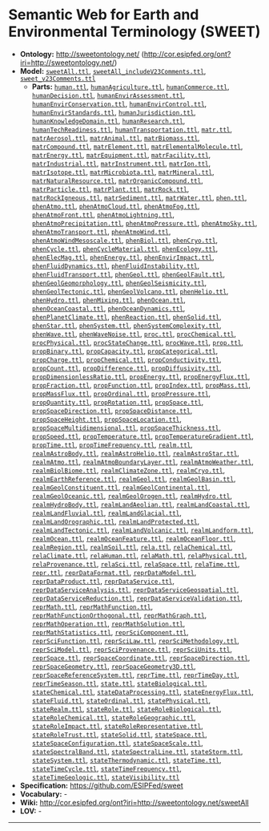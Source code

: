 # Semantic Web for Earth and Environmental Terminology (SWEET)

- **Ontology:** http://sweetontology.net/ (http://cor.esipfed.org/ont?iri=http://sweetontology.net/)
- **Model:** [`sweetAll.ttl`](local/sweetAll.ttl),
  [`sweetAll_includeV23Comments.ttl`](local/sweetAll_includeV23Comments.ttl),
  [`sweet_v23Comments.ttl`](local/sweet_v23Comments.ttl)
    - **Parts:** [`human.ttl`](local/human.ttl),
      [`humanAgriculture.ttl`](local/humanAgriculture.ttl),
      [`humanCommerce.ttl`](local/humanCommerce.ttl),
      [`humanDecision.ttl`](local/humanDecision.ttl),
      [`humanEnvirAssessment.ttl`](local/humanEnvirAssessment.ttl),
      [`humanEnvirConservation.ttl`](local/humanEnvirConservation.ttl),
      [`humanEnvirControl.ttl`](local/humanEnvirControl.ttl),
      [`humanEnvirStandards.ttl`](local/humanEnvirStandards.ttl),
      [`humanJurisdiction.ttl`](local/humanJurisdiction.ttl),
      [`humanKnowledgeDomain.ttl`](local/humanKnowledgeDomain.ttl),
      [`humanResearch.ttl`](local/humanResearch.ttl),
      [`humanTechReadiness.ttl`](local/humanTechReadiness.ttl),
      [`humanTransportation.ttl`](local/humanTransportation.ttl),
      [`matr.ttl`](local/matr.ttl),
      [`matrAerosol.ttl`](local/matrAerosol.ttl),
      [`matrAnimal.ttl`](local/matrAnimal.ttl),
      [`matrBiomass.ttl`](local/matrBiomass.ttl),
      [`matrCompound.ttl`](local/matrCompound.ttl),
      [`matrElement.ttl`](local/matrElement.ttl),
      [`matrElementalMolecule.ttl`](local/matrElementalMolecule.ttl),
      [`matrEnergy.ttl`](local/matrEnergy.ttl),
      [`matrEquipment.ttl`](local/matrEquipment.ttl),
      [`matrFacility.ttl`](local/matrFacility.ttl),
      [`matrIndustrial.ttl`](local/matrIndustrial.ttl),
      [`matrInstrument.ttl`](local/matrInstrument.ttl),
      [`matrIon.ttl`](local/matrIon.ttl),
      [`matrIsotope.ttl`](local/matrIsotope.ttl),
      [`matrMicrobiota.ttl`](local/matrMicrobiota.ttl),
      [`matrMineral.ttl`](local/matrMineral.ttl),
      [`matrNaturalResource.ttl`](local/matrNaturalResource.ttl),
      [`matrOrganicCompound.ttl`](local/matrOrganicCompound.ttl),
      [`matrParticle.ttl`](local/matrParticle.ttl),
      [`matrPlant.ttl`](local/matrPlant.ttl),
      [`matrRock.ttl`](local/matrRock.ttl),
      [`matrRockIgneous.ttl`](local/matrRockIgneous.ttl),
      [`matrSediment.ttl`](local/matrSediment.ttl),
      [`matrWater.ttl`](local/matrWater.ttl),
      [`phen.ttl`](local/phen.ttl),
      [`phenAtmo.ttl`](local/phenAtmo.ttl),
      [`phenAtmoCloud.ttl`](local/phenAtmoCloud.ttl),
      [`phenAtmoFog.ttl`](local/phenAtmoFog.ttl),
      [`phenAtmoFront.ttl`](local/phenAtmoFront.ttl),
      [`phenAtmoLightning.ttl`](local/phenAtmoLightning.ttl),
      [`phenAtmoPrecipitation.ttl`](local/phenAtmoPrecipitation.ttl),
      [`phenAtmoPressure.ttl`](local/phenAtmoPressure.ttl),
      [`phenAtmoSky.ttl`](local/phenAtmoSky.ttl),
      [`phenAtmoTransport.ttl`](local/phenAtmoTransport.ttl),
      [`phenAtmoWind.ttl`](local/phenAtmoWind.ttl),
      [`phenAtmoWindMesoscale.ttl`](local/phenAtmoWindMesoscale.ttl),
      [`phenBiol.ttl`](local/phenBiol.ttl),
      [`phenCryo.ttl`](local/phenCryo.ttl),
      [`phenCycle.ttl`](local/phenCycle.ttl),
      [`phenCycleMaterial.ttl`](local/phenCycleMaterial.ttl),
      [`phenEcology.ttl`](local/phenEcology.ttl),
      [`phenElecMag.ttl`](local/phenElecMag.ttl),
      [`phenEnergy.ttl`](local/phenEnergy.ttl),
      [`phenEnvirImpact.ttl`](local/phenEnvirImpact.ttl),
      [`phenFluidDynamics.ttl`](local/phenFluidDynamics.ttl),
      [`phenFluidInstability.ttl`](local/phenFluidInstability.ttl),
      [`phenFluidTransport.ttl`](local/phenFluidTransport.ttl),
      [`phenGeol.ttl`](local/phenGeol.ttl),
      [`phenGeolFault.ttl`](local/phenGeolFault.ttl),
      [`phenGeolGeomorphology.ttl`](local/phenGeolGeomorphology.ttl),
      [`phenGeolSeismicity.ttl`](local/phenGeolSeismicity.ttl),
      [`phenGeolTectonic.ttl`](local/phenGeolTectonic.ttl),
      [`phenGeolVolcano.ttl`](local/phenGeolVolcano.ttl),
      [`phenHelio.ttl`](local/phenHelio.ttl),
      [`phenHydro.ttl`](local/phenHydro.ttl),
      [`phenMixing.ttl`](local/phenMixing.ttl),
      [`phenOcean.ttl`](local/phenOcean.ttl),
      [`phenOceanCoastal.ttl`](local/phenOceanCoastal.ttl),
      [`phenOceanDynamics.ttl`](local/phenOceanDynamics.ttl),
      [`phenPlanetClimate.ttl`](local/phenPlanetClimate.ttl),
      [`phenReaction.ttl`](local/phenReaction.ttl),
      [`phenSolid.ttl`](local/phenSolid.ttl),
      [`phenStar.ttl`](local/phenStar.ttl),
      [`phenSystem.ttl`](local/phenSystem.ttl),
      [`phenSystemComplexity.ttl`](local/phenSystemComplexity.ttl),
      [`phenWave.ttl`](local/phenWave.ttl),
      [`phenWaveNoise.ttl`](local/phenWaveNoise.ttl),
      [`proc.ttl`](local/proc.ttl),
      [`procChemical.ttl`](local/procChemical.ttl),
      [`procPhysical.ttl`](local/procPhysical.ttl),
      [`procStateChange.ttl`](local/procStateChange.ttl),
      [`procWave.ttl`](local/procWave.ttl),
      [`prop.ttl`](local/prop.ttl),
      [`propBinary.ttl`](local/propBinary.ttl),
      [`propCapacity.ttl`](local/propCapacity.ttl),
      [`propCategorical.ttl`](local/propCategorical.ttl),
      [`propCharge.ttl`](local/propCharge.ttl),
      [`propChemical.ttl`](local/propChemical.ttl),
      [`propConductivity.ttl`](local/propConductivity.ttl),
      [`propCount.ttl`](local/propCount.ttl),
      [`propDifference.ttl`](local/propDifference.ttl),
      [`propDiffusivity.ttl`](local/propDiffusivity.ttl),
      [`propDimensionlessRatio.ttl`](local/propDimensionlessRatio.ttl),
      [`propEnergy.ttl`](local/propEnergy.ttl),
      [`propEnergyFlux.ttl`](local/propEnergyFlux.ttl),
      [`propFraction.ttl`](local/propFraction.ttl),
      [`propFunction.ttl`](local/propFunction.ttl),
      [`propIndex.ttl`](local/propIndex.ttl),
      [`propMass.ttl`](local/propMass.ttl),
      [`propMassFlux.ttl`](local/propMassFlux.ttl),
      [`propOrdinal.ttl`](local/propOrdinal.ttl),
      [`propPressure.ttl`](local/propPressure.ttl),
      [`propQuantity.ttl`](local/propQuantity.ttl),
      [`propRotation.ttl`](local/propRotation.ttl),
      [`propSpace.ttl`](local/propSpace.ttl),
      [`propSpaceDirection.ttl`](local/propSpaceDirection.ttl),
      [`propSpaceDistance.ttl`](local/propSpaceDistance.ttl),
      [`propSpaceHeight.ttl`](local/propSpaceHeight.ttl),
      [`propSpaceLocation.ttl`](local/propSpaceLocation.ttl),
      [`propSpaceMultidimensional.ttl`](local/propSpaceMultidimensional.ttl),
      [`propSpaceThickness.ttl`](local/propSpaceThickness.ttl),
      [`propSpeed.ttl`](local/propSpeed.ttl),
      [`propTemperature.ttl`](local/propTemperature.ttl),
      [`propTemperatureGradient.ttl`](local/propTemperatureGradient.ttl),
      [`propTime.ttl`](local/propTime.ttl),
      [`propTimeFrequency.ttl`](local/propTimeFrequency.ttl),
      [`realm.ttl`](local/realm.ttl),
      [`realmAstroBody.ttl`](local/realmAstroBody.ttl),
      [`realmAstroHelio.ttl`](local/realmAstroHelio.ttl),
      [`realmAstroStar.ttl`](local/realmAstroStar.ttl),
      [`realmAtmo.ttl`](local/realmAtmo.ttl),
      [`realmAtmoBoundaryLayer.ttl`](local/realmAtmoBoundaryLayer.ttl),
      [`realmAtmoWeather.ttl`](local/realmAtmoWeather.ttl),
      [`realmBiolBiome.ttl`](local/realmBiolBiome.ttl),
      [`realmClimateZone.ttl`](local/realmClimateZone.ttl),
      [`realmCryo.ttl`](local/realmCryo.ttl),
      [`realmEarthReference.ttl`](local/realmEarthReference.ttl),
      [`realmGeol.ttl`](local/realmGeol.ttl),
      [`realmGeolBasin.ttl`](local/realmGeolBasin.ttl),
      [`realmGeolConstituent.ttl`](local/realmGeolConstituent.ttl),
      [`realmGeolContinental.ttl`](local/realmGeolContinental.ttl),
      [`realmGeolOceanic.ttl`](local/realmGeolOceanic.ttl),
      [`realmGeolOrogen.ttl`](local/realmGeolOrogen.ttl),
      [`realmHydro.ttl`](local/realmHydro.ttl),
      [`realmHydroBody.ttl`](local/realmHydroBody.ttl),
      [`realmLandAeolian.ttl`](local/realmLandAeolian.ttl),
      [`realmLandCoastal.ttl`](local/realmLandCoastal.ttl),
      [`realmLandFluvial.ttl`](local/realmLandFluvial.ttl),
      [`realmLandGlacial.ttl`](local/realmLandGlacial.ttl),
      [`realmLandOrographic.ttl`](local/realmLandOrographic.ttl),
      [`realmLandProtected.ttl`](local/realmLandProtected.ttl),
      [`realmLandTectonic.ttl`](local/realmLandTectonic.ttl),
      [`realmLandVolcanic.ttl`](local/realmLandVolcanic.ttl),
      [`realmLandform.ttl`](local/realmLandform.ttl),
      [`realmOcean.ttl`](local/realmOcean.ttl),
      [`realmOceanFeature.ttl`](local/realmOceanFeature.ttl),
      [`realmOceanFloor.ttl`](local/realmOceanFloor.ttl),
      [`realmRegion.ttl`](local/realmRegion.ttl),
      [`realmSoil.ttl`](local/realmSoil.ttl),
      [`rela.ttl`](local/rela.ttl),
      [`relaChemical.ttl`](local/relaChemical.ttl),
      [`relaClimate.ttl`](local/relaClimate.ttl),
      [`relaHuman.ttl`](local/relaHuman.ttl),
      [`relaMath.ttl`](local/relaMath.ttl),
      [`relaPhysical.ttl`](local/relaPhysical.ttl),
      [`relaProvenance.ttl`](local/relaProvenance.ttl),
      [`relaSci.ttl`](local/relaSci.ttl),
      [`relaSpace.ttl`](local/relaSpace.ttl),
      [`relaTime.ttl`](local/relaTime.ttl),
      [`repr.ttl`](local/repr.ttl),
      [`reprDataFormat.ttl`](local/reprDataFormat.ttl),
      [`reprDataModel.ttl`](local/reprDataModel.ttl),
      [`reprDataProduct.ttl`](local/reprDataProduct.ttl),
      [`reprDataService.ttl`](local/reprDataService.ttl),
      [`reprDataServiceAnalysis.ttl`](local/reprDataServiceAnalysis.ttl),
      [`reprDataServiceGeospatial.ttl`](local/reprDataServiceGeospatial.ttl),
      [`reprDataServiceReduction.ttl`](local/reprDataServiceReduction.ttl),
      [`reprDataServiceValidation.ttl`](local/reprDataServiceValidation.ttl),
      [`reprMath.ttl`](local/reprMath.ttl),
      [`reprMathFunction.ttl`](local/reprMathFunction.ttl),
      [`reprMathFunctionOrthogonal.ttl`](local/reprMathFunctionOrthogonal.ttl),
      [`reprMathGraph.ttl`](local/reprMathGraph.ttl),
      [`reprMathOperation.ttl`](local/reprMathOperation.ttl),
      [`reprMathSolution.ttl`](local/reprMathSolution.ttl),
      [`reprMathStatistics.ttl`](local/reprMathStatistics.ttl),
      [`reprSciComponent.ttl`](local/reprSciComponent.ttl),
      [`reprSciFunction.ttl`](local/reprSciFunction.ttl),
      [`reprSciLaw.ttl`](local/reprSciLaw.ttl),
      [`reprSciMethodology.ttl`](local/reprSciMethodology.ttl),
      [`reprSciModel.ttl`](local/reprSciModel.ttl),
      [`reprSciProvenance.ttl`](local/reprSciProvenance.ttl),
      [`reprSciUnits.ttl`](local/reprSciUnits.ttl),
      [`reprSpace.ttl`](local/reprSpace.ttl),
      [`reprSpaceCoordinate.ttl`](local/reprSpaceCoordinate.ttl),
      [`reprSpaceDirection.ttl`](local/reprSpaceDirection.ttl),
      [`reprSpaceGeometry.ttl`](local/reprSpaceGeometry.ttl),
      [`reprSpaceGeometry3D.ttl`](local/reprSpaceGeometry3D.ttl),
      [`reprSpaceReferenceSystem.ttl`](local/reprSpaceReferenceSystem.ttl),
      [`reprTime.ttl`](local/reprTime.ttl),
      [`reprTimeDay.ttl`](local/reprTimeDay.ttl),
      [`reprTimeSeason.ttl`](local/reprTimeSeason.ttl),
      [`state.ttl`](local/state.ttl),
      [`stateBiological.ttl`](local/stateBiological.ttl),
      [`stateChemical.ttl`](local/stateChemical.ttl),
      [`stateDataProcessing.ttl`](local/stateDataProcessing.ttl),
      [`stateEnergyFlux.ttl`](local/stateEnergyFlux.ttl),
      [`stateFluid.ttl`](local/stateFluid.ttl),
      [`stateOrdinal.ttl`](local/stateOrdinal.ttl),
      [`statePhysical.ttl`](local/statePhysical.ttl),
      [`stateRealm.ttl`](local/stateRealm.ttl),
      [`stateRole.ttl`](local/stateRole.ttl),
      [`stateRoleBiological.ttl`](local/stateRoleBiological.ttl),
      [`stateRoleChemical.ttl`](local/stateRoleChemical.ttl),
      [`stateRoleGeographic.ttl`](local/stateRoleGeographic.ttl),
      [`stateRoleImpact.ttl`](local/stateRoleImpact.ttl),
      [`stateRoleRepresentative.ttl`](local/stateRoleRepresentative.ttl),
      [`stateRoleTrust.ttl`](local/stateRoleTrust.ttl),
      [`stateSolid.ttl`](local/stateSolid.ttl),
      [`stateSpace.ttl`](local/stateSpace.ttl),
      [`stateSpaceConfiguration.ttl`](local/stateSpaceConfiguration.ttl),
      [`stateSpaceScale.ttl`](local/stateSpaceScale.ttl),
      [`stateSpectralBand.ttl`](local/stateSpectralBand.ttl),
      [`stateSpectralLine.ttl`](local/stateSpectralLine.ttl),
      [`stateStorm.ttl`](local/stateStorm.ttl),
      [`stateSystem.ttl`](local/stateSystem.ttl),
      [`stateThermodynamic.ttl`](local/stateThermodynamic.ttl),
      [`stateTime.ttl`](local/stateTime.ttl),
      [`stateTimeCycle.ttl`](local/stateTimeCycle.ttl),
      [`stateTimeFrequency.ttl`](local/stateTimeFrequency.ttl),
      [`stateTimeGeologic.ttl`](local/stateTimeGeologic.ttl),
      [`stateVisibility.ttl`](local/stateVisibility.ttl)
- **Specification:** https://github.com/ESIPFed/sweet
- **Vocabulary:** -
- **Wiki:** http://cor.esipfed.org/ont?iri=http://sweetontology.net/sweetAll
- **LOV:** -

---
